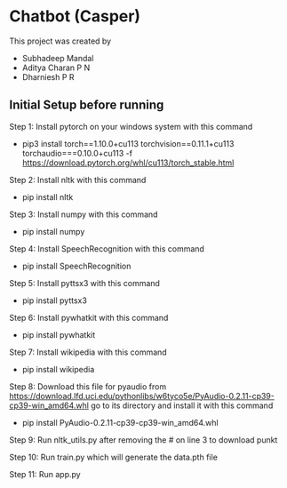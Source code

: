 # Chatbot (Casper)

This project was created by 
- Subhadeep Mandal
- Aditya Charan P N
- Dharniesh P R

## Initial Setup before running

Step 1:
Install pytorch on your windows system with this command
- pip3 install torch==1.10.0+cu113 torchvision==0.11.1+cu113 torchaudio===0.10.0+cu113 -f https://download.pytorch.org/whl/cu113/torch_stable.html

Step 2:
Install nltk  with this command
- pip install nltk

Step 3:
Install numpy with this command
- pip install numpy

Step 4:
Install SpeechRecognition with this command
- pip install SpeechRecognition

Step 5:
Install pyttsx3 with this command
- pip install pyttsx3

Step 6:
Install pywhatkit with this command
- pip install pywhatkit

Step 7:
Install wikipedia with this command
- pip install wikipedia

Step 8:
Download this file for pyaudio from https://download.lfd.uci.edu/pythonlibs/w6tyco5e/PyAudio-0.2.11-cp39-cp39-win_amd64.whl
go to its directory and install it  with this command
- pip install PyAudio-0.2.11-cp39-cp39-win_amd64.whl

Step 9:
Run nltk_utils.py after removing the # on line 3 to download punkt

Step 10:
Run train.py which will generate the data.pth file

Step 11:
Run app.py
